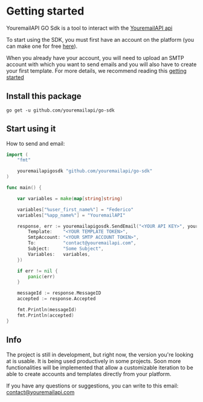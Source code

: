# Getting started

YouremailAPI GO Sdk is a tool to interact with the [YouremailAPI api](https://youremailapi.com)

To start using the SDK, you must first have an account on the platform (you can make one for free [here](https://youremailapi.com/auth/sign-up)).

When you already have your account, you will need to upload an SMTP account with which you want to send emails and you will also have to create your first template.
For more details, we recommend reading this [getting started](https://docs.youremailapi.com/docs/getting-started)

## Install this package
```text
go get -u github.com/youremailapi/go-sdk
 ```

## Start using it

How to send and email:

```go
import (
	"fmt"

	youremailapigosdk "github.com/youremailapi/go-sdk"
)

func main() {

	var variables = make(map[string]string)

	variables["%user_first_name%"] = "Federico"
	variables["%app_name%"] = "YouremailAPI"

	response, err := youremailapigosdk.SendEmail("<YOUR API KEY>", youremailapigosdk.SendEmailData{
		Template:    "<YOUR TEMPLATE TOKEN>",
		SmtpAccount: "<YOUR SMTP ACCOUNT TOKEN>",
		To:          "contact@youremailapi.com",
		Subject:     "Some Subject",
		Variables:   variables,
	})

	if err != nil {
		panic(err)
	}

	messageId := response.MessageID
	accepted := response.Accepted

	fmt.Println(messageId)
	fmt.Println(accepted)
}
```

## Info

The project is still in development, but right now, the version you're looking at is usable. It is being used productively in some projects.
Soon more functionalities will be implemented that allow a customizable iteration to be able to create accounts and templates directly from your platform.

If you have any questions or suggestions, you can write to this email: [contact@youremailapi.com](mailto:contact@youremailapi.com)